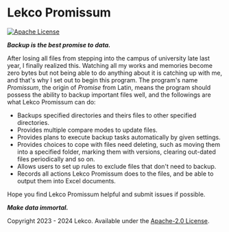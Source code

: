 # Lekco Promissum 
[![Apache License](https://img.shields.io/npm/l/echarts?color=5470c6)](LICENSE.txt)

***Backup is the best promise to data.***

After losing all files from stepping into the campus of university late last year, I finally realized this. Watching all my works and memories become zero bytes but not being able to do anything about it is catching up with me, and that's why I set out to begin this program. The program's name *Promissum*, the origin of *Promise* from Latin, means the program should possess the ability to backup important files well, and the followings are what Lekco Promissum can do:

+ Backups specified directories and theirs files to other specified directories.
+ Provides multiple compare modes to update files.
+ Provides plans to execute backup tasks automatically by given settings.
+ Provides choices to cope with files need deleting, such as moving them into a specified folder, marking them with versions, clearing out-dated files periodically and so on.
+ Allows users to set up rules to exclude files that don't need to backup.
+ Records all actions Lekco Promissum does to the files, and be able to output them into Excel documents.

Hope you find Lekco Promissum helpful and submit issues if possible.

***Make data immortal.***

Copyright 2023 - 2024 Lekco. Available under the [Apache-2.0 License](LICENSE.txt).
